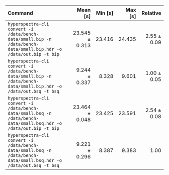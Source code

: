 | Command | Mean [s] | Min [s] | Max [s] | Relative |
|:---|---:|---:|---:|---:|
| `hyperspectra-cli convert -i /data/bench-data/small.bip -n /data/bench-data/small.bip.hdr -o /data/out.bip -t bip` | 23.545 ± 0.313 | 23.416 | 24.435 | 2.55 ± 0.09 |
| `hyperspectra-cli convert -i /data/bench-data/small.bip -n /data/bench-data/small.bip.hdr -o /data/out.bsq -t bsq` | 9.244 ± 0.337 | 8.328 | 9.601 | 1.00 ± 0.05 |
| `hyperspectra-cli convert -i /data/bench-data/small.bsq -n /data/bench-data/small.bsq.hdr -o /data/out.bip -t bip` | 23.464 ± 0.048 | 23.425 | 23.591 | 2.54 ± 0.08 |
| `hyperspectra-cli convert -i /data/bench-data/small.bsq -n /data/bench-data/small.bsq.hdr -o /data/out.bsq -t bsq` | 9.221 ± 0.296 | 8.387 | 9.383 | 1.00 |
